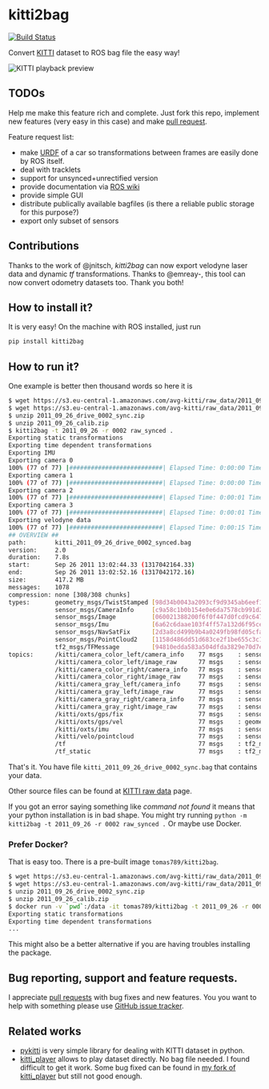 # kitti2bag

[![Build Status](https://travis-ci.org/tomas789/kitti2bag.svg?branch=master)](https://travis-ci.org/tomas789/kitti2bag)

Convert [KITTI](http://www.cvlibs.net/datasets/kitti/index.php) dataset to ROS bag file the easy way!

![KITTI playback preview](https://raw.githubusercontent.com/tomas789/kitti2bag/gh-pages/img/kitti_playback.png)

## TODOs

Help me make this feature rich and complete. Just fork this repo, implement new features (very easy in this case) and make [pull request](https://github.com/tomas789/kitti2bag/pulls).

Feature request list:
 * make [URDF](http://wiki.ros.org/urdf) of a car so transformations between frames are easily done by ROS itself.
 * deal with tracklets
 * support for unsynced+unrectified version
 * provide documentation via [ROS wiki](wiki.ros.org)
 * provide simple GUI
 * distribute publically available bagfiles (is there a reliable public storage for this purpose?)
 * export only subset of sensors

## Contributions

Thanks to the work of @jnitsch, _kitti2bag_ can now export velodyne laser data and dynamic _tf_ transformations. Thanks to @emreay-, this tool can now convert odometry datasets too. Thank you both!

## How to install it?

It is very easy! On the machine with ROS installed, just run
```bash
pip install kitti2bag
```

## How to run it?

One example is better then thousand words so here it is

```bash
$ wget https://s3.eu-central-1.amazonaws.com/avg-kitti/raw_data/2011_09_26_drive_0002/2011_09_26_drive_0002_sync.zip
$ wget https://s3.eu-central-1.amazonaws.com/avg-kitti/raw_data/2011_09_26_calib.zip
$ unzip 2011_09_26_drive_0002_sync.zip
$ unzip 2011_09_26_calib.zip
$ kitti2bag -t 2011_09_26 -r 0002 raw_synced .
Exporting static transformations
Exporting time dependent transformations
Exporting IMU
Exporting camera 0
100% (77 of 77) |##########################| Elapsed Time: 0:00:00 Time: 0:00:00
Exporting camera 1
100% (77 of 77) |##########################| Elapsed Time: 0:00:00 Time: 0:00:00
Exporting camera 2
100% (77 of 77) |##########################| Elapsed Time: 0:00:01 Time: 0:00:01
Exporting camera 3
100% (77 of 77) |##########################| Elapsed Time: 0:00:01 Time: 0:00:01
Exporting velodyne data
100% (77 of 77) |##########################| Elapsed Time: 0:00:15 Time: 0:00:15
## OVERVIEW ##
path:        kitti_2011_09_26_drive_0002_synced.bag
version:     2.0
duration:    7.8s
start:       Sep 26 2011 13:02:44.33 (1317042164.33)
end:         Sep 26 2011 13:02:52.16 (1317042172.16)
size:        417.2 MB
messages:    1078
compression: none [308/308 chunks]
types:       geometry_msgs/TwistStamped [98d34b0043a2093cf9d9345ab6eef12e]
             sensor_msgs/CameraInfo     [c9a58c1b0b154e0e6da7578cb991d214]
             sensor_msgs/Image          [060021388200f6f0f447d0fcd9c64743]
             sensor_msgs/Imu            [6a62c6daae103f4ff57a132d6f95cec2]
             sensor_msgs/NavSatFix      [2d3a8cd499b9b4a0249fb98fd05cfa48]
             sensor_msgs/PointCloud2    [1158d486dd51d683ce2f1be655c3c181]
             tf2_msgs/TFMessage         [94810edda583a504dfda3829e70d7eec]
topics:      /kitti/camera_color_left/camera_info    77 msgs    : sensor_msgs/CameraInfo    
             /kitti/camera_color_left/image_raw      77 msgs    : sensor_msgs/Image         
             /kitti/camera_color_right/camera_info   77 msgs    : sensor_msgs/CameraInfo    
             /kitti/camera_color_right/image_raw     77 msgs    : sensor_msgs/Image         
             /kitti/camera_gray_left/camera_info     77 msgs    : sensor_msgs/CameraInfo    
             /kitti/camera_gray_left/image_raw       77 msgs    : sensor_msgs/Image         
             /kitti/camera_gray_right/camera_info    77 msgs    : sensor_msgs/CameraInfo    
             /kitti/camera_gray_right/image_raw      77 msgs    : sensor_msgs/Image         
             /kitti/oxts/gps/fix                     77 msgs    : sensor_msgs/NavSatFix     
             /kitti/oxts/gps/vel                     77 msgs    : geometry_msgs/TwistStamped
             /kitti/oxts/imu                         77 msgs    : sensor_msgs/Imu           
             /kitti/velo/pointcloud                  77 msgs    : sensor_msgs/PointCloud2   
             /tf                                     77 msgs    : tf2_msgs/TFMessage        
             /tf_static                              77 msgs    : tf2_msgs/TFMessage
```


That's it. You have file `kitti_2011_09_26_drive_0002_sync.bag` that contains your data.

Other source files can be found at [KITTI raw data](http://www.cvlibs.net/datasets/kitti/raw_data.php) page.

If you got an error saying something like _command not found_ it means that your python installation is in bad shape. You might try running 
```python -m kitti2bag -t 2011_09_26 -r 0002 raw_synced .```
Or maybe use Docker.

### Prefer Docker?

That is easy too. There is a pre-built image `tomas789/kitti2bag`. 

```bash
$ wget https://s3.eu-central-1.amazonaws.com/avg-kitti/raw_data/2011_09_26_drive_0002/2011_09_26_drive_0002_sync.zip
$ wget https://s3.eu-central-1.amazonaws.com/avg-kitti/raw_data/2011_09_26_calib.zip
$ unzip 2011_09_26_drive_0002_sync.zip
$ unzip 2011_09_26_calib.zip
$ docker run -v `pwd`:/data -it tomas789/kitti2bag -t 2011_09_26 -r 0002 raw_synced
Exporting static transformations
Exporting time dependent transformations
...
```

This might also be a better alternative if you are having troubles installing the package. 

## Bug reporting, support and feature requests.

I appreciate [pull requests](https://github.com/tomas789/kitti2bag/pulls) with bug fixes and new features. You you want to help with something please use [GitHub issue tracker](https://github.com/tomas789/kitti2bag/issues).

## Related works

 * [pykitti](https://github.com/utiasSTARS/pykitti) is very simple library for dealing with KITTI dataset in python. 
 * [kitti_player](https://github.com/tomas789/kitti_player) allows to play dataset directly. No bag file needed. I found difficult to get it work. Some bug fixed can be found in [my fork of kitti_player](https://github.com/tomas789/kitti_player) but still not good enough.
